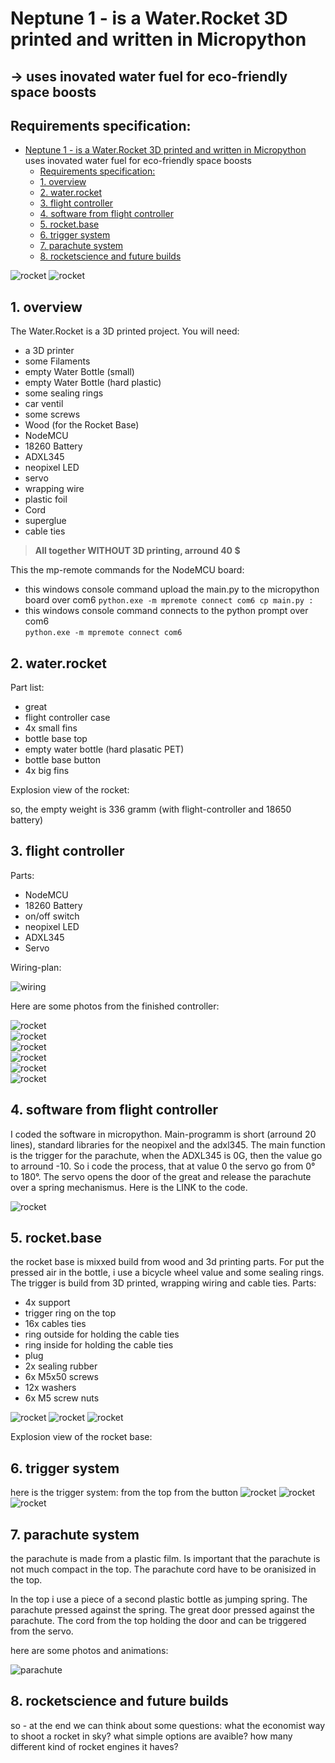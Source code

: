 # Neptune 1 - is a Water.Rocket 3D printed and written in Micropython  
## -> uses inovated water fuel for eco-friendly space boosts  
## Requirements specification:
- [Neptune 1 - is a Water.Rocket 3D printed and written in Micropython](#neptune-1---is-a-waterrocket-3d-printed-and-written-in-micropython)  
   uses inovated water fuel for eco-friendly space boosts
  - [Requirements specification:](#requirements-specification)
  - [1. overview](#1-overview)
  - [2. water.rocket](#2-waterrocket)
  - [3. flight controller](#3-flight-controller)
  - [4. software from flight controller](#4-software-from-flight-controller)
  - [5. rocket.base](#5-rocketbase)
  - [6. trigger system](#6-trigger-system)
  - [7. parachute system](#7-parachute-system)
  - [8. rocketscience and future builds](#8-rocketscience-and-future-builds)

![rocket](photos_animations/complete_rocket.jpg)
![rocket](photos_animations/CAD1.jpg)

<a name="overview"></a>
## 1. overview
The Water.Rocket is a 3D printed project. You will need:
- a 3D printer
- some Filaments
- empty Water Bottle (small)
- empty Water Bottle (hard plastic)
- some sealing rings
- car ventil
- some screws
- Wood (for the Rocket Base)
- NodeMCU
- 18260 Battery
- ADXL345
- neopixel LED
- servo
- wrapping wire
- plastic foil
- Cord
- superglue
- cable ties  
> **All together WITHOUT 3D printing, arround 40 $**

This the mp-remote commands for the NodeMCU board:  
- this windows console command upload the main.py to the micropython board over com6
`python.exe -m mpremote connect com6 cp main.py :`  
- this windows console command connects to the python prompt over com6  
`python.exe -m mpremote connect com6`  

<a name="Water.rocket"></a>
## 2. water.rocket

Part list:
- great
- flight controller case
- 4x small fins
- bottle base top
- empty water bottle (hard plasatic PET)
- bottle base button
- 4x big fins  

Explosion view of the rocket:

so, the empty weight is 336 gramm (with flight-controller and 18650 battery)

<a name="flight-controller"></a>
## 3. flight controller
Parts:
- NodeMCU
- 18260 Battery
- on/off switch
- neopixel LED
- ADXL345
- Servo

Wiring-plan:

![wiring](photos_animations/wiring.jpg)  

Here are some photos from the finished controller:

![rocket](photos_animations/flight-controller1.jpg)  
![rocket](photos_animations/flight-controller2.jpg)  
![rocket](photos_animations/flight-controller3.jpg)  
![rocket](photos_animations/flight-controller4.jpg)  
![rocket](photos_animations/flight-controller5.jpg)  
![rocket](photos_animations/flight-controller6.jpg)  


<a name="software-flight-control"></a>
## 4. software from flight controller

I coded the software in micropython. Main-programm is short (arround 20 lines), standard libraries for the neopixel and the adxl345.
The main function is the trigger for the parachute, when the ADXL345 is 0G, then the value go to arround -10. So i code the process, that at value 0 the servo go from 0° to 180°. The servo opens the door of the great and release the parachute over a spring mechanismus.
Here is the LINK to the code.

![rocket](photos_animations/data-analyse1.png)

<a name="rocket-base"></a>
## 5. rocket.base
the rocket base is mixxed build from wood and 3d printing parts.
For put the pressed air in the bottle, i use a bicycle wheel value and some sealing rings.
The trigger is build from 3D printed, wrapping wiring and cable ties.
Parts:
- 4x support
- trigger ring on the top
- 16x cables ties
- ring outside for holding the cable ties
- ring inside for holding the cable ties
- plug
- 2x sealing rubber
- 6x M5x50 screws
- 12x washers
- 6x M5 screw nuts

![rocket](photos_animations/rocket-base1.jpg)
![rocket](photos_animations/rocket-base2.jpg)
![rocket](photos_animations/rocket-base3.jpg)


Explosion view of the rocket base:

<a name="trigger-system"></a>
## 6. trigger system  
here is the trigger system:
from the top
from the button
![rocket](photos_animations/trigger1.jpg)
![rocket](photos_animations/CAD2.png)
![rocket](photos_animations/CAD3.png)

<a name="parachute-system"></a>
## 7. parachute system
the parachute is made from a plastic film.
Is important that the parachute is not much compact in the top. The parachute cord have to be oranisized in the top.

In the top i use a piece of a second plastic bottle as jumping spring. The parachute pressed against the spring. The great door pressed against the parachute. The cord from the top holding the door and can be triggered from the servo.

here are some photos and animations:

![parachute](photos_animations/rocket_parachute1_slow.gif)


<a name="rocketscience-future"></a>
## 8. rocketscience and future builds  

so - at the end we can think about some questions:
what the economist way to shoot a rocket in sky?
what simple options are avaible?
how many different kind of rocket engines it haves?
